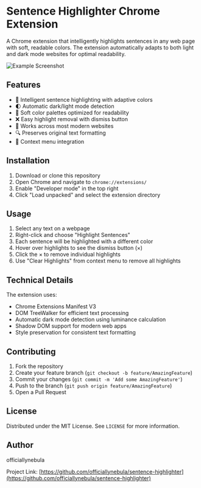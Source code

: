 # Sentence Highlighter Chrome Extension

A Chrome extension that intelligently highlights sentences in any web page with soft, readable colors. The extension automatically adapts to both light and dark mode websites for optimal readability.

![Example Screenshot](screenshot.png)

## Features

- 🌈 Intelligent sentence highlighting with adaptive colors
- 🌓 Automatic dark/light mode detection
- 🎨 Soft color palettes optimized for readability
- ❌ Easy highlight removal with dismiss button
- 📱 Works across most modern websites
- 🔍 Preserves original text formatting
- 🎯 Context menu integration

## Installation

1. Download or clone this repository
2. Open Chrome and navigate to `chrome://extensions/`
3. Enable "Developer mode" in the top right
4. Click "Load unpacked" and select the extension directory

## Usage

1. Select any text on a webpage
2. Right-click and choose "Highlight Sentences"
3. Each sentence will be highlighted with a different color
4. Hover over highlights to see the dismiss button (×)
5. Click the × to remove individual highlights
6. Use "Clear Highlights" from context menu to remove all highlights

## Technical Details

The extension uses:

- Chrome Extensions Manifest V3
- DOM TreeWalker for efficient text processing
- Automatic dark mode detection using luminance calculation
- Shadow DOM support for modern web apps
- Style preservation for consistent text formatting

## Contributing

1. Fork the repository
2. Create your feature branch (`git checkout -b feature/AmazingFeature`)
3. Commit your changes (`git commit -m 'Add some AmazingFeature'`)
4. Push to the branch (`git push origin feature/AmazingFeature`)
5. Open a Pull Request

## License

Distributed under the MIT License. See `LICENSE` for more information.

## Author

officiallynebula

Project Link: [https://github.com/officiallynebula/sentence-highlighter](https://github.com/officiallynebula/sentence-highlighter)
